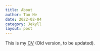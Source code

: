 ```yaml
---
title: About
author: Tao He
date: 2022-02-04
category: Jekyll
layout: post
---
```


This is my [CV](https://omnscent.github.io/files/Omnscent_Resume.pdf) (Old version, to be updated).
